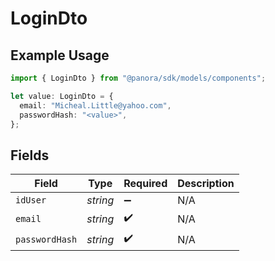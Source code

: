 # LoginDto

## Example Usage

```typescript
import { LoginDto } from "@panora/sdk/models/components";

let value: LoginDto = {
  email: "Micheal.Little@yahoo.com",
  passwordHash: "<value>",
};
```

## Fields

| Field              | Type               | Required           | Description        |
| ------------------ | ------------------ | ------------------ | ------------------ |
| `idUser`           | *string*           | :heavy_minus_sign: | N/A                |
| `email`            | *string*           | :heavy_check_mark: | N/A                |
| `passwordHash`     | *string*           | :heavy_check_mark: | N/A                |